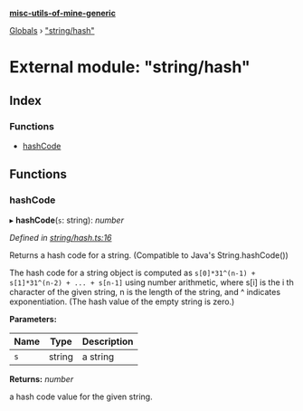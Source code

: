 **[misc-utils-of-mine-generic](../README.md)**

[Globals](../globals.md) › ["string/hash"](_string_hash_.md)

# External module: "string/hash"

## Index

### Functions

* [hashCode](_string_hash_.md#hashcode)

## Functions

###  hashCode

▸ **hashCode**(`s`: string): *number*

*Defined in [string/hash.ts:16](https://github.com/cancerberoSgx/misc-utils-of-mine/blob/2aecb20/misc-utils-of-mine-generic/src/string/hash.ts#L16)*

Returns a hash code for a string.
(Compatible to Java's String.hashCode())

The hash code for a string object is computed as
    `s[0]*31^(n-1) + s[1]*31^(n-2) + ... + s[n-1]`
using number arithmetic, where s[i] is the i th character
of the given string, n is the length of the string,
and ^ indicates exponentiation.
(The hash value of the empty string is zero.)

**Parameters:**

Name | Type | Description |
------ | ------ | ------ |
`s` | string | a string |

**Returns:** *number*

a hash code value for the given string.